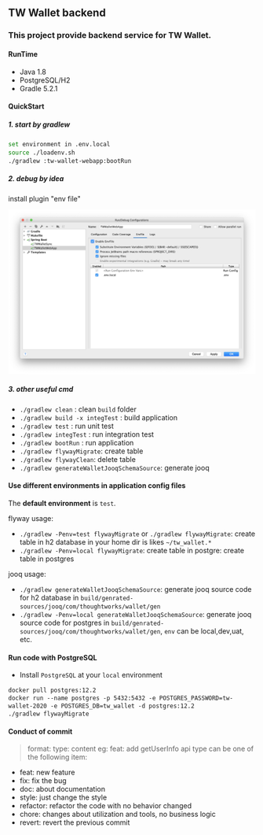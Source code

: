 ## TW Wallet backend
### This project provide backend service for TW Wallet.

#### RunTime
* Java 1.8
* PostgreSQL/H2
* Gradle 5.2.1

#### QuickStart


##### 1. start by gradlew
```sh
set environment in .env.local 
source ./loadenv.sh
./gradlew :tw-wallet-webapp:bootRun
```

##### 2. debug by idea

install plugin "env file"

![](docs/images/idea-env-plugin.jpg)


##### 3. other useful cmd

* `./gradlew clean` : clean `build` folder
* `./gradlew build -x integTest` : build application
* `./gradlew test` : run unit test
* `./gradlew integTest` : run integration test
* `./gradlew bootRun` : run application
* `./gradlew flywayMigrate`: create table
* `./gradlew flywayClean`: delete table
* `./gradlew generateWalletJooqSchemaSource`:  generate jooq

#### Use different environments in application config files
The **default environment** is `test`.

flyway usage:
* `./gradlew -Penv=test flywayMigrate` or `./gradlew flywayMigrate`: create table in h2 database in your home dir is likes `~/tw_wallet.*`
* `./gradlew -Penv=local flywayMigrate`: create table in postgre: create table in postgres

jooq usage:
* `./gradlew generateWalletJooqSchemaSource`: generate jooq source code for h2 database in `build/genrated-sources/jooq/com/thoughtworks/wallet/gen`
* `./gradlew -Penv=local generateWalletJooqSchemaSource`: generate jooq source code for postgres in `build/genrated-sources/jooq/com/thoughtworks/wallet/gen`, `env` can be local,dev,uat, etc.

#### Run code with PostgreSQL
* Install `PostgreSQL` at your `local` environment
```
docker pull postgres:12.2
docker run --name postgres -p 5432:5432 -e POSTGRES_PASSWORD=tw-wallet-2020 -e POSTGRES_DB=tw_wallet -d postgres:12.2
./gradlew flywayMigrate
```

#### Conduct of commit
> format: type: content
> eg: feat: add getUserInfo api
> type can be one of the following item:
* feat: new feature 
* fix: fix the bug 
* doc: about documentation 
* style: just change the style 
* refactor: refactor the code with no behavior changed
* chore: changes about utilization and tools, no business logic
* revert: revert the previous commit

